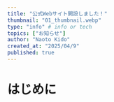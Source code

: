 ```yaml
---
title: "公式Webサイト開設しました！"
thumbnail: "01_thumbnail.webp"
type: "info" # info or tech
topics: ["お知らせ"]
author: "Naoto Kido"
created_at: "2025/04/9"
published: true
---
```

# はじめに